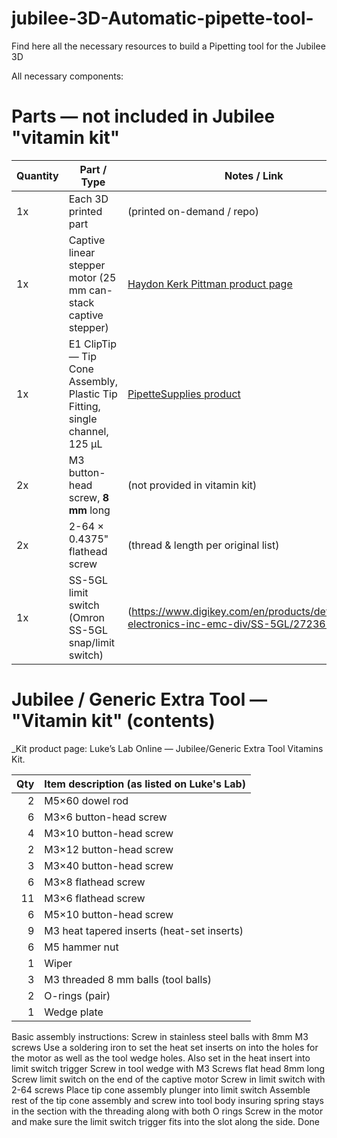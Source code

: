 # jubilee-3D-Automatic-pipette-tool-
Find here all the necessary resources to build a Pipetting tool for the Jubilee 3D


All necessary components:

# Parts — not included in Jubilee "vitamin kit"

| Quantity | Part / Type                                                          | Notes / Link |
|----------|-----------------------------------------------------------------------|--------------|
| 1x       | Each 3D printed part                                                  | (printed on-demand / repo) |
| 1x       | Captive linear stepper motor (25 mm can-stack captive stepper)        | [Haydon Kerk Pittman product page](https://www.haydonkerkpittman.com/products/linear-actuators/can-stack-stepper/25mm-25000) |
| 1x       | E1 ClipTip — Tip Cone Assembly, Plastic Tip Fitting, single channel, 125 µL | [PipetteSupplies product](https://www.pipettesupplies.com/product/e1-clip-tip-tip-cone-assembly-plastic-tip-fitting-single-channel-125μl-thermo-scientific/) |
| 2x       | M3 button-head screw, **8 mm** long                                   | (not provided in vitamin kit) |
| 2x       | 2-64 × 0.4375" flathead screw                                         | (thread & length per original list) |
| 1x       | SS-5GL limit switch (Omron SS-5GL snap/limit switch)                  |(https://www.digikey.com/en/products/detail/omron-electronics-inc-emc-div/SS-5GL/272367) · 


# Jubilee / Generic Extra Tool — "Vitamin kit" (contents)

_Kit product page: Luke’s Lab Online — Jubilee/Generic Extra Tool Vitamins Kit.

| Qty | Item description (as listed on Luke's Lab)         |
|-----:|---------------------------------------------------|
| 2   | M5×60 dowel rod                                   |
| 6   | M3×6 button-head screw                            |
| 4   | M3×10 button-head screw                           |
| 2   | M3×12 button-head screw                           |
| 3   | M3×40 button-head screw                           |
| 6   | M3×8 flathead screw                               |
| 11  | M3×6 flathead screw                               |
| 6   | M5×10 button-head screw                           |
| 9   | M3 heat tapered inserts (heat-set inserts)        |
| 6   | M5 hammer nut                                     |
| 1   | Wiper                                             |
| 3   | M3 threaded 8 mm balls (tool balls)               |
| 2   | O-rings (pair)                                    |
| 1   | Wedge plate                                       |




Basic assembly instructions:
Screw in stainless steel balls with 8mm M3 screws 
Use a soldering iron to set the heat set inserts on into the holes for the motor as well as the tool wedge holes. Also set in the heat insert into limit switch trigger 
Screw in tool wedge with M3 Screws flat head 8mm long
Screw limit switch on the end of the captive motor 
Screw in limit switch with 2-64 screws
Place tip cone assembly plunger into limit switch 
Assemble rest of the tip cone assembly and screw into tool body insuring spring stays in the section with the threading along with both O rings
Screw in the motor and make sure the limit switch trigger fits into the slot along the side.
Done
